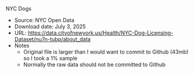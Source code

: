 NYC Dogs 
- Source: NYC Open Data
- Download date: July 3, 2025
- URL: https://data.cityofnewyork.us/Health/NYC-Dog-Licensing-Dataset/nu7n-tubp/about_data
- Notes 
    - Original file is larger than I would want to commit to Github (43mb) so I took a 1% sample
    - Normally the raw data should not be committed to Github 
